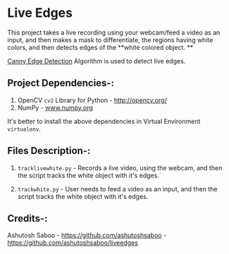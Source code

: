 # Live Edges

This project takes a live recording using your webcam/feed a video as an input, and then makes a mask to differentiate, the regions having white colors, and then detects edges of the **white colored object. **

<a href="https://en.wikipedia.org/wiki/Canny_edge_detector">Canny Edge Detection</a> Algorithm is used to detect live edges. 

## Project Dependencies-:

1. OpenCV `cv2` Library for Python - http://opencv.org/
2. NumPy - www.numpy.org

It's better to install the above dependencies in Virtual Environment `virtualenv`.

## Files Description-:

1. `tracklivewhite.py` - Records a live video, using the webcam, and then the script tracks the white object with it's edges.`

2. `trackwhite.py` - User needs to feed a video as an input, and then the script tracks the white object with it's edges.

## Credits-:

Ashutosh Saboo - https://github.com/ashutoshsaboo - https://github.com/ashutoshsaboo/liveedges


